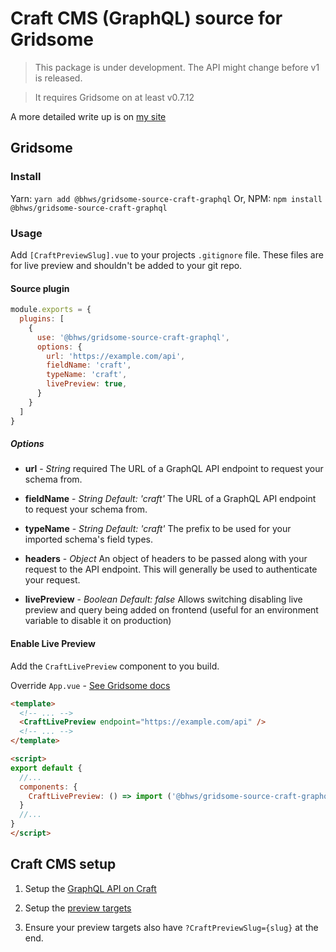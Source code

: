 # Craft CMS (GraphQL) source for Gridsome

> This package is under development. The API might change before v1 is released.

> It requires Gridsome on at least v0.7.12

A more detailed write up is on [my site](https://bensheedy.com/blog/live-preview-with-craft-cms-and-gridsome)

## Gridsome

### Install

Yarn: `yarn add @bhws/gridsome-source-craft-graphql`
Or, NPM: `npm install  @bhws/gridsome-source-craft-graphql`

### Usage

Add `[CraftPreviewSlug].vue` to your projects `.gitignore` file. These files are for live preview and shouldn't be added to your git repo.

#### Source plugin

```js
module.exports = {
  plugins: [
    {
      use: '@bhws/gridsome-source-craft-graphql',
      options: {
        url: 'https://example.com/api',
        fieldName: 'craft',
        typeName: 'craft',
        livePreview: true,
      }
    }
  ]
}
```

##### Options

- **url** - *String* required
  The URL of a GraphQL API endpoint to request your schema from.

- **fieldName** - *String*
  *Default: 'craft'*
  The URL of a GraphQL API endpoint to request your schema from.

- **typeName** - *String*
  *Default: 'craft'*
  The prefix to be used for your imported schema's field types.

- **headers** - *Object*
  An object of headers to be passed along with your request to the API endpoint. This will generally be used to authenticate your request.

- **livePreview** - *Boolean*
  *Default: false*
  Allows switching disabling live preview and query being added on frontend (useful for an environment variable to disable it on production)


#### Enable Live Preview

Add the `CraftLivePreview` component to you build.

Override `App.vue` - [See Gridsome docs](https://gridsome.org/docs/overriding-app/)

```html
<template>
  <!-- ... -->
  <CraftLivePreview endpoint="https://example.com/api" />
  <!-- ... -->
</template>

<script>
export default {
  //...
  components: {
    CraftLivePreview: () => import ('@bhws/gridsome-source-craft-graphql/CraftLivePreview')
  }
  //...
}
</script>
```



## Craft CMS setup

1. Setup the [GraphQL API on Craft](https://docs.craftcms.com/v3/graphql.html#getting-started)

2. Setup the [preview targets](https://docs.craftcms.com/v3/sections-and-entries.html#preview-targets)

3. Ensure your preview targets also have `?CraftPreviewSlug={slug}` at the end.
